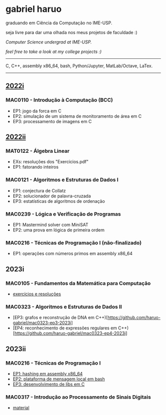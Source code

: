 # gabriel haruo

graduando em Ciência da Computação no IME-USP.

seja livre para dar uma olhada nos meus projetos de faculdade :)

_Computer Science undergrad at IME-USP._

_feel free to take a look at my college projects :)_

---

C, C++, assembly x86_64, bash, Python/Jupyter, MatLab/Octave, LaTex.

---
## [2022i](https://github.com/haruo-gabriel/bcc2022i)
### MAC0110 - Introdução à Computação (BCC)
* EP1: jogo da forca em C
* EP2: simulação de um sistema de monitoramento de área em C
* EP3: processamento de imagens em C

## [2022ii](https://github.com/haruo-gabriel/bcc2022ii)

### MAT0122 - Álgebra Linear
* EXs: resoluções dos "Exercicios.pdf"
* EP1: fatorando inteiros
### MAC0121 - Algoritmos e Estruturas de Dados I
* EP1: conjectura de Collatz
* EP2: solucionador de palavra-cruzada
* EP3: estatísticas de algoritmos de ordenação
### MAC0239 - Lógica e Verificação de Programas
* EP1: Mastermind solver com MiniSAT
* EP2: uma prova em lógica de primeira ordem
### MAC0216 - Técnicas de Programação I (não-finalizado)
* EP1: operações com números primos em assembly x86_64

## 2023i

### MAC0105 - Fundamentos da Matemática para Computação
* [exercícios e resoluções](https://github.com/haruo-gabriel/mac0105-exercicios-2023i)
### MAC0323 - Algoritmos e Estruturas de Dados II
* [EP3: grafos e reconstrução de DNA em C++)[https://github.com/haruo-gabriel/mac0323-ep3-2023i]
* [EP4: reconhecimento de expressões regulares em C++)[https://github.com/haruo-gabriel/mac0323-ep4-2023i]

## 2023ii

### MAC0216 - Técnicas de Programação I
* [EP1: hashing em assembly x86_64](https://github.com/haruo-gabriel/mac0216-ep1-2023ii)
* [EP2: plataforma de mensagem local em bash](https://github.com/haruo-gabriel/mac0216-ep2-2023ii)
* [EP3: desenvolvimento de libs em C](https://github.com/haruo-gabriel/mac0216-ep3-2023ii)
### MAC0317 - Introdução ao Processamento de Sinais Digitais
* [material](https://github.com/haruo-gabriel/mac0317-2023ii)
